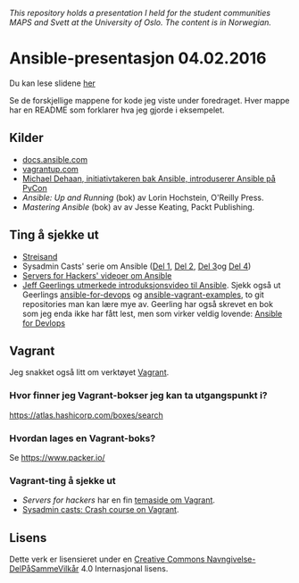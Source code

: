 *This repository holds a presentation I held for the student communities MAPS and Svett at the University of Oslo. The content is in Norwegian.*

# Ansible-presentasjon 04.02.2016

Du kan lese slidene [her](./presentasjon.pdf)

Se de forskjellige mappene for kode jeg viste under foredraget. Hver mappe har en README som forklarer hva jeg gjorde i eksempelet.

## Kilder

* [docs.ansible.com](http://docs.ansible.com/)
* [vagrantup.com](http://vagrantup.com/)
* [Michael Dehaan, initiativtakeren bak Ansible, introduserer Ansible på PyCon](https://youtu.be/Qi0AhK7PMCI)
* *Ansible: Up and Running* (bok) av Lorin Hochstein, O'Reilly Press.
* *Mastering Ansible* (bok) av av Jesse Keating, Packt Publishing.

## Ting å sjekke ut

* [Streisand](https://github.com/jlund/streisand)
* Sysadmin Casts' serie om Ansible ([Del 1](https://sysadmincasts.com/episodes/43-19-minutes-with-ansible-part-1-4), [Del 2](https://sysadmincasts.com/episodes/45-learning-ansible-with-vagrant-part-2-4), [Del 3](https://sysadmincasts.com/episodes/46-configuration-management-with-ansible-part-3-4)og [Del 4](https://sysadmincasts.com/episodes/47-zero-downtime-deployments-with-ansible-part-4-4))
* [Servers for Hackers' videoer om Ansible](https://serversforhackers.com/series/ansible)
* [Jeff Geerlings utmerkede introduksjonsvideo til Ansible](https://youtu.be/ZNB1at8mJWY). Sjekk også ut Geerlings [ansible-for-devops](https://github.com/geerlingguy/ansible-for-devops) og [ansible-vagrant-examples](https://github.com/geerlingguy/ansible-vagrant-examples), to git repositories man kan lære mye av. Geerling har også skrevet en bok som jeg enda ikke har fått lest, men som virker veldig lovende: [Ansible for Devlops](http://www.ansiblefordevops.com/)

## Vagrant

Jeg snakket også litt om verktøyet [Vagrant](http://vagrantup.com).

### Hvor finner jeg Vagrant-bokser jeg kan ta utgangspunkt i?

https://atlas.hashicorp.com/boxes/search

### Hvordan lages en Vagrant-boks?

Se https://www.packer.io/

### Vagrant-ting å sjekke ut

* *Servers for hackers* har en fin [temaside om Vagrant](https://serversforhackers.com/series/vagrant).
* [Sysadmin casts: Crash course on Vagrant](https://sysadmincasts.com/episodes/42-crash-course-on-vagrant-revised).

## Lisens

Dette verk er lisensieret under en [Creative Commons Navngivelse-DelPåSammeVilkår](https://creativecommons.org/licenses/by-sa/4.0/) 4.0 Internasjonal lisens.
